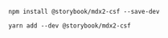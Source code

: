 ```shell renderer="common" language="js" packageManager="npm"
npm install @storybook/mdx2-csf --save-dev
```

```shell renderer="common" language="js" packageManager="yarn"
yarn add --dev @storybook/mdx2-csf
```

